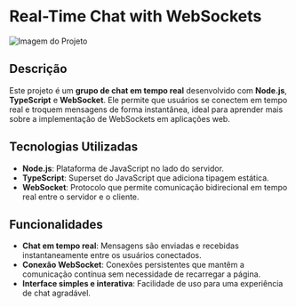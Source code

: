 # Real-Time Chat with WebSockets

![Imagem do Projeto]([URL_da_imagem_aqui](https://i.imgur.com/jLRyLfB.png))

## Descrição

Este projeto é um **grupo de chat em tempo real** desenvolvido com **Node.js**, **TypeScript** e **WebSocket**. Ele permite que usuários se conectem em tempo real e troquem mensagens de forma instantânea, ideal para aprender mais sobre a implementação de WebSockets em aplicações web.

## Tecnologias Utilizadas

- **Node.js**: Plataforma de JavaScript no lado do servidor.
- **TypeScript**: Superset do JavaScript que adiciona tipagem estática.
- **WebSocket**: Protocolo que permite comunicação bidirecional em tempo real entre o servidor e o cliente.

## Funcionalidades

- **Chat em tempo real**: Mensagens são enviadas e recebidas instantaneamente entre os usuários conectados.
- **Conexão WebSocket**: Conexões persistentes que mantêm a comunicação contínua sem necessidade de recarregar a página.
- **Interface simples e interativa**: Facilidade de uso para uma experiência de chat agradável.
